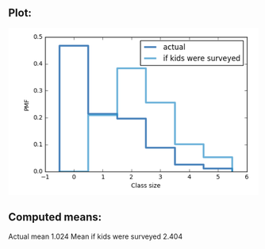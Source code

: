 ## Plot:

![Plot of actual number of kids in household vs. if kids were surveyed](plotfor31.png)


## Computed means:
Actual mean 1.024
Mean if kids were surveyed 2.404